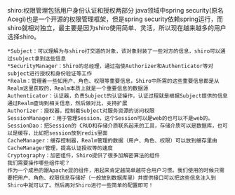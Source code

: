 shiro:权限管理包括用户身份认证和授权两部分
    java领域中spring security(原名Acegi)也是一个开源的权限管理框架，但是spring security依赖spring运行，而shiro就相对独立，最主要是因为shiro使用简单、灵活，所以现在越来越多的用户选择shiro。
    
    *Subject：可以理解为与shiro打交道的对象，该对象封装了一些对方的信息，shiro可以通过subject拿到这些信息
    *SecurityManager：Shiro的总经理，通过指使Authorizer和Authenticator等对subject进行授权和身份验证等工作
    *Realm：管理着一些如用户、角色、权限等重要信息，Shiro中所需的这些重要信息都是从Realm这里获取的，Realm本质上就是一个重要信息的数据源
    Authenticator：认证器，负责Subject的认证操作，认证过程就是根据Subject提供的信息通过Realm查询到相关信息，然后做对比，支持扩展
    Authorizer：授权器，控制着Subject对服务资源的访问权限
    SessionManager：用于管理Session，这个Session可以是web的也可以不是web的。
    SessionDao：把Session的 CRUD和存储介质联系起来的工具，存储介质可以是数据库，也可以是缓存，比如把session放到redis里面
    CacheManager：缓存控制器，Realm管理的数据（用户、角色、权限）可以放到缓存里由CacheManager管理，提高认证授权等的速度
    Cryptography：加密组件，Shiro提供了很多加解密算法的组件
    我们需要操作哪些组件呢？
    作为一个成熟的跟Apache混的组件，用起来肯定越简单越符合用户习惯。我们使用的时候只需要把用户、角色、权限信息存储好（一般放到数据库里）并提供接口可以把这些信息注入到Shiro中就可以了。然后再对Shiro进行一些简单的配置即可！
    

